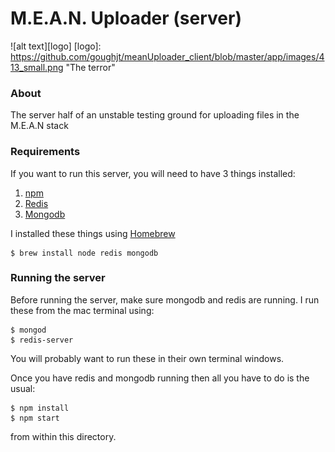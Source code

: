# M.E.A.N. Uploader (server)

![alt text][logo]
[logo]: https://github.com/goughjt/meanUploader_client/blob/master/app/images/413_small.png "The terror"

### About
The server half of an unstable testing ground for uploading files in the M.E.A.N stack

### Requirements
If you want to run this server, you will need to have 3 things installed:

1. [npm](https://www.npmjs.com/)
1. [Redis](https://redis.io/topics/quickstart)
1. [Mongodb](https://docs.mongodb.com/manual/installation/)

I installed these things using [Homebrew](https://brew.sh/)

```shell
$ brew install node redis mongodb
```

### Running the server

Before running the server, make sure mongodb and redis are running. I run these from the mac terminal using:


```shell
$ mongod
$ redis-server
```
You will probably want to run these in their own terminal windows.

Once you have redis and mongodb running then all you have to do is the usual:

```shell
$ npm install
$ npm start
```
 from within this directory.

